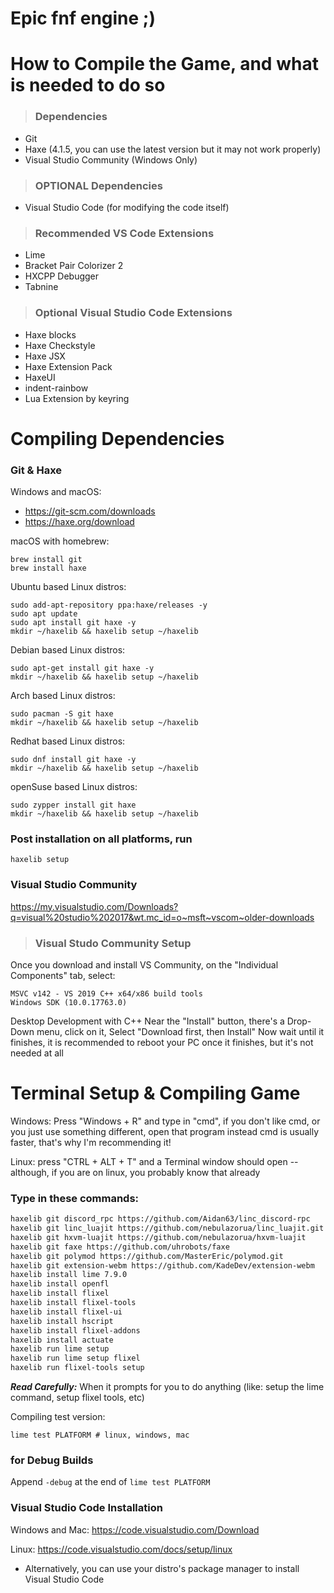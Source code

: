 # Epic fnf engine ;)

# How to Compile the Game, and what is needed to do so

> ### Dependencies

- Git
- Haxe (4.1.5, you can use the latest version but it may not work properly)
- Visual Studio Community (Windows Only)

> ### OPTIONAL Dependencies

- Visual Studio Code (for modifying the code itself)

> ### Recommended VS Code Extensions

- Lime
- Bracket Pair Colorizer 2
- HXCPP Debugger
- Tabnine

> ### Optional Visual Studio Code Extensions

- Haxe blocks
- Haxe Checkstyle
- Haxe JSX
- Haxe Extension Pack
- HaxeUI
- indent-rainbow
- Lua Extension by keyring

# Compiling Dependencies

### Git & Haxe

Windows and macOS: 

- https://git-scm.com/downloads
- https://haxe.org/download

macOS with homebrew:
```
brew install git
brew install haxe
```

Ubuntu based Linux distros:
```
sudo add-apt-repository ppa:haxe/releases -y
sudo apt update
sudo apt install git haxe -y
mkdir ~/haxelib && haxelib setup ~/haxelib
```

Debian based Linux distros:
```
sudo apt-get install git haxe -y
mkdir ~/haxelib && haxelib setup ~/haxelib
```

Arch based Linux distros:
```
sudo pacman -S git haxe
mkdir ~/haxelib && haxelib setup ~/haxelib
```

Redhat based Linux distros:
```
sudo dnf install git haxe -y
mkdir ~/haxelib && haxelib setup ~/haxelib
```

openSuse based Linux distros: 
```
sudo zypper install git haxe
mkdir ~/haxelib && haxelib setup ~/haxelib
```

### Post installation on all platforms, run
```
haxelib setup
```

### Visual Studio Community

https://my.visualstudio.com/Downloads?q=visual%20studio%202017&wt.mc_id=o~msft~vscom~older-downloads

> ### Visual Studo Community Setup

Once you download and install VS Community, on the "Individual Components" tab, select:

```
MSVC v142 - VS 2019 C++ x64/x86 build tools
Windows SDK (10.0.17763.0)
```


Desktop Development with C++
Near the "Install" button, there's a Drop-Down menu, click on it, Select "Download first, then Install"
Now wait until it finishes, it is recommended to reboot your PC once it finishes, but it's not needed at all

# Terminal Setup & Compiling Game

Windows: Press "Windows + R" and type in "cmd", if you don't like cmd, or you just use something different, open that program instead
cmd is usually faster, that's why I'm recommending it!

Linux: press "CTRL + ALT + T" and a Terminal window should open -- although, if you are on linux, you probably know that already

### Type in these commands:

```bash
haxelib git discord_rpc https://github.com/Aidan63/linc_discord-rpc
haxelib git linc_luajit https://github.com/nebulazorua/linc_luajit.git
haxelib git hxvm-luajit https://github.com/nebulazorua/hxvm-luajit
haxelib git faxe https://github.com/uhrobots/faxe
haxelib git polymod https://github.com/MasterEric/polymod.git
haxelib git extension-webm https://github.com/KadeDev/extension-webm
haxelib install lime 7.9.0
haxelib install openfl
haxelib install flixel
haxelib install flixel-tools
haxelib install flixel-ui
haxelib install hscript
haxelib install flixel-addons
haxelib install actuate
haxelib run lime setup
haxelib run lime setup flixel
haxelib run flixel-tools setup
```

**_Read Carefully:_** When it prompts for you to do anything (like: setup the lime command, setup flixel tools, etc)

Compiling test version:

```
lime test PLATFORM # linux, windows, mac
```

### for Debug Builds

Append `-debug` at the end of `lime test PLATFORM`

### Visual Studio Code Installation

Windows and Mac: https://code.visualstudio.com/Download

Linux: https://code.visualstudio.com/docs/setup/linux
* Alternatively, you can use your distro's package manager to install Visual Studio Code
